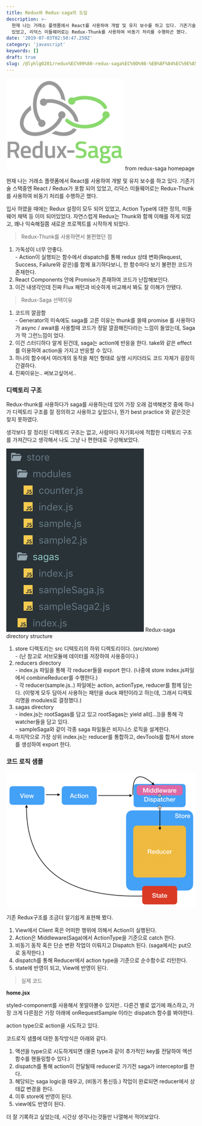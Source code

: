 ```yaml
---
title: Redux와 Redux-saga의 도입
description: >-
  현재 나는 거래소 플렛폼에서 React를 사용하여 개발 및 유지 보수를 하고 있다. 기존기술 스택중엔 React / Redux가 포함 되어
  있었고, 리덕스 미들웨어로는 Redux-Thunk를 사용하여 비동기 처리를 수행하곤 했다.
date: '2019-07-03T02:50:47.250Z'
category: 'javascript'
keywords: []
draft: true
slug: /@lyhlg0201/redux%EC%99%80-redux-saga%EC%9D%98-%EB%8F%84%EC%9E%85-2b065139d150
---
```


![from redux-saga homepage](img/0__xK12mGGrym1RJaNt.png)
from redux-saga homepage

현재 나는 거래소 플렛폼에서 React를 사용하여 개발 및 유지 보수를 하고 있다. 기존기술 스택중엔 React / Redux가 포함 되어 있었고, 리덕스 미들웨어로는 Redux-Thunk를 사용하여 비동기 처리를 수행하곤 했다.

입사 하였을 때에는 Redux 설정이 모두 되어 있었고, Action Type에 대한 정의, 미들웨어 채택 등 이미 되어있었다. 자연스럽게 Redux는 Thunk와 함께 이해를 하게 되었고, 꽤나 익숙해질쯤 새로운 프로젝트를 시작하게 되었다.

> Redux-Thunk를 사용하면서 불편했던 점

1.  가독성이 너무 안좋다.  
    \- Action이 실행되는 함수에서 dispatch를 통해 redux 상태 변화(Request, Success, Failure와 같은)를 함께 표기하다보니, 한 함수마다 보기 불편한 코드가 존재한다.
2.  React Components 안에 Promise가 존재하여 코드가 난잡해보인다.
3.  이건 내생각인데 진짜 Flux 패턴과 비슷하게 비교해서 봐도 잘 이해가 안됐다.

> Redux-Saga 선택이유

1.  코드의 깔끔함  
    \- Generator의 미숙에도 saga를 고른 이유는 thunk를 쓸때 promise 를 사용하다가 async / await를 사용할때 코드가 정말 깔끔해진다라는 느낌이 들었는데, Saga가 딱 그런느낌이 었다.
2.  이건 스터디하다 알게 된건데, saga는 action에 반응을 한다. take와 같은 effect를 이용하여 action을 가지고 반응할 수 있다.
3.  하나의 함수에서 여러개의 동작을 체인 형태로 실행 시키더라도 코드 자체가 굉장히 간결하다.
4.  진짜이유는.. 써보고싶어서..

### 디렉토리 구조

Redux-thunk를 사용하다가 saga를 사용하는데 있어 가장 오래 검색해본것 중에 하나가 디렉토리 구조를 잘 정의하고 사용하고 싶었으나, 뭔가 best practice 와 같은것은 찾지 못하였다.

생각보다 잘 정리된 디렉토리 구조는 없고, 사람마다 자기회사에 적합한 디렉토리 구조를 가져간다고 생각해서 나도 그냥 나 편한대로 구성해보았다.

![Redux-saga directory structure](img/1__0jwT1YvCX6UeVa9AtnFZ6w.png)
Redux-saga directory structure

1.  store 디렉토리는 src 디텍토리의 하위 디렉토리이다. (src/store)  
    \- (난 참고로 서브모듈에 데이터를 저장하여 사용중이다.)
2.  reducers directory  
    \- index.js 파일을 통해 각 reducer들을 export 한다. (나중에 store index.js파일에서 combineReducer를 수행한다.)  
    \- 각 reducer(sample.js..) 파일에는 action, actionType, reducer를 함께 담는다. (이렇게 모두 담아서 사용하는 패턴을 duck 패턴이라고 하는데, 그래서 디렉토리명을 modules로 결정했다.)
3.  sagas directory  
    \- index.js는 rootSagas를 담고 있고 rootSagas는 yield all(\[…\])을 통해 각 watcher들을 담고 있다.  
    \- sampleSaga와 같이 각종 saga 파일들은 비지니스 로직을 설계한다.
4.  마지막으로 가장 상위 index.js는 reducer를 통합하고, devTools를 합쳐서 store를 생성하여 export 한다.

### **코드 로직 샘플**

![](img/1__dwd2LwzdMy____KGxZaAky4g.png)

기존 Redux구조를 조금더 알기쉽게 표현해 봤다.

1.  View에서 Client 혹은 어떠한 행위에 의해서 Action이 실행된다.
2.  Action은 Middleware(Saga)에서 ActionType을 기준으로 catch 한다.
3.  비동기 동작 혹은 단순 변환 작업이 이뤄지고 Dispatch 된다. (saga에서는 put으로 동작한다.)
4.  dispatch를 통해 Reducer에서 action type을 기준으로 순수함수로 리턴한다.
5.  state에 반영이 되고, View에 반영이 된다.

> 실제 코드

**home.jsx**

styled-component를 사용해서 못알아볼수 있지만.. 다른건 별로 없기에 패스하고, 가장 크게 다른점은 가장 아래에 onRequestSample 이라는 dispatch 함수를 봐야한다.

action type으로 action을 시도하고 있다.

코드로직 샘플에 대한 동작방식은 아래와 같다.

1.  액션을 type으로 시도하게되면 (물론 type과 같이 추가적인 key를 전달하여 액션 함수를 핸들링할수 있다.)
2.  dispatch를 통해 action이 전달될때 reducer로 가기전 saga가 interceptor를 한다.
3.  해당되는 saga logic을 태우고, (비동기 통신등.) 작업이 완료되면 reducer에서 상태값 변경을 한다.
4.  이후 store에 반영이 된다.
5.  view에도 반영이 된다.

더 잘 기록하고 싶었는데, 시간상 생각나는것들만 나열해서 적어보았다.
